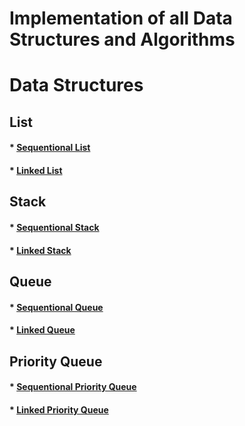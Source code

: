 # Implementation of all Data Structures and Algorithms

# Data Structures 
## List

#### * [Sequentional List](./ListArray.h)
#### * [Linked List](./LinkedList.h)


## Stack
#### * [Sequentional Stack](./StackArray.h)
#### * [Linked Stack](./StackLinked.h)


## Queue
#### * [Sequentional Queue](./QueueArray.h)
#### * [Linked Queue](./QueueLinked.h)


## Priority Queue
#### * [Sequentional Priority Queue](./PriorityQueueArray.h)
#### * [Linked Priority Queue](./PriorityQueueLinked.h)






